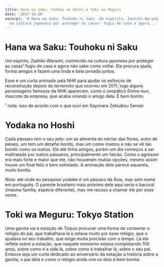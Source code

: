 ```yaml
---
title: Hana wa Saku, Yodaka no Hoshi e Toki wa Meguru
date: '2017-10-26'
excerpt: '# Hana wa Saku: Touhoku ni Saku  Um espírito, Zashiki-Warashi, conhecido
  na cultura japonesa por proteger as casas¹ fugiu de casa e agora...'
---
```




# Hana wa Saku: Touhoku ni Saku

Um espírito, Zashiki-Warashi, conhecido na cultura japonesa por proteger as casas¹ fugiu de casa e agora não sabe como voltar. Ela procura ajuda, forma amigos e fazem uma linda e bela jornada juntos.

Esse é um curta animado pela NHK para ajudar os esforços de reconstrução depois do terremoto que ocorreu em 2011, logo alguns personagens famosos da NHK aparecem, como o simpático Domo-kun, mascote da empresa, que acaba virando o amigo dela. É bem bonito.

¹ nota: isso de acordo com o que ouvi em Sayonara Zetsubou Sensei

# Yodaka no Hoshi

Cada pássaro tem o seu jeito: um se alimenta do néctar das flores, outro de peixes, um tem um detalhe bonito, mas um come insetos e não se vê tão bonito como os outros. Ele até tinha amigos, porém um dia começou a ser maltratado por outros pássaros, principalmente um falcão. Como o agressor era mais forte e maior que ele, não houveram muitas opções, mesmo assim houve um final feliz e bem estrelado. A animação dele parece aquarela, muito bonita.

Nota: até onde eu pesquisei *yodaka* é um pássaro da Ásia, mas sem nome em português. O parente brasileiro mais próximo dele aqui seria o bacural (mesma família, espécie diferente), mas me recuso a chamar ele por esse nome.

# Toki wa Meguru: Tokyo Station

Uma garota vai à estação de Tóquio procurar uma forma de consertar o relógio do pai, que trabalhava lá e zelava muito por esse relógio, que o ajudava no seu trabalho, que exige muita precisão com o tempo. Lá ela reflete sobre a estação, que naquele momento estava completando 100 anos, sobre como é a vida lá, sobre como é trabalhar lá, sobre o seu pai. Embora seja um curta dedicado ao aniversário da estação a história sobre a garota, o pai dela e como o relógio ainda une os dois é bem bonita.